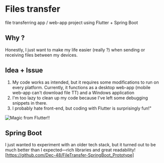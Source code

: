 # Files transfer
file transferring app / web-app project using Flutter + Spring Boot
## Why ?
Honestly, I just want to make my life easier (really ?) when sending or receiving files between my devices.
## Idea + Issue
1. My code works as intended, but it requires some modifications to run on every platform. Currently, it functions as a desktop web-app (mobile web-app can't download file TT) and a Windows application
2. I'm too lazy to clean up my code because I've left some debugging snippets in there.
3. I probably hate front-end, but coding with Flutter is surprisingly fun!"
   
![Magic from Flutter!!](https://github.com/user-attachments/assets/4da022ed-dba7-4ab2-b6f3-9a4d702de6f2)

## Spring Boot
I just wanted to experiment with an older tech stack, but it turned out to be much better than I expected—rich libraries and great readability!
[https://github.com/Dec-48/FileTransfer-SpringBoot_Prototype]


